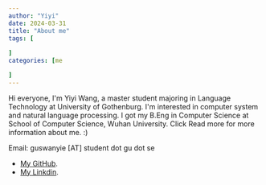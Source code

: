 ```yaml
---
author: "Yiyi"
date: 2024-03-31
title: "About me"
tags: [
 
]
categories: [me

]
---
```

Hi everyone, I'm Yiyi Wang, a master student majoring in Language Technology at University of Gothenburg. I'm interested in computer system and natural language processing. I got my B.Eng in Computer Science at School of Computer Science, Wuhan University. 
Click Read more for more information about me. :)




Email: guswanyie [AT] student dot gu dot se

* [My GitHub](https://github.com/Braveoneone).
* [My Linkdin](https://www.linkedin.com/in/yiyi-wang-0551b7179/).